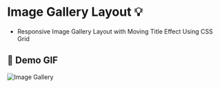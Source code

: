 # Image Gallery Layout :bulb:  
- Responsive Image Gallery Layout with Moving Title Effect Using CSS Grid

## :camera_flash: Demo GIF
![Image Gallery](https://github.com/Hager-elhwarii/Intro-to-jQuery/assets/80959882/56767976-d139-4f41-bde2-e851b2b22c17)
